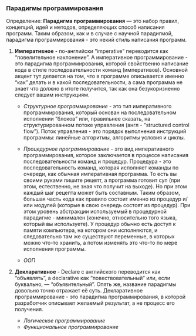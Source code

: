 ### Парадигмы программирования

Определение: __Парадигма программирования__ — это набор правил, концепций, идей и
методов, определяющих способ написания программ. Таким образом, как и в случае
с научной парадигмой, парадигма программирования - это некий стиль написания
программ.

1. __Императивное__ - по-английски “imperative” переводится как “повелительное
                    наклонение”. А императивное программирование - это парадигма
                    программирования, которой свойственно написание кода в стиле
                    последовательности команд (императивов). Основной акцент тут делается на том,
                    что в программе описывается именно “как” делать и в какой последовательности, а сама программа не знает что должно в итоге получится, так как она безукоризненно следует вашим инструкциям.

    * _Структурное программирование_ - это тип императивного программирования,
                    который основан на последовательном исполнении “блоков” или, правильнее   сказать, на структурированном потоке управления (англ - “structured control flow”). Поток управления - это порядок выполнения инструкций программы: линейные алгоритмы, алгоритмы условия и циклы.
                        
    * _Процедурное программирование_ - это вид императивного программирования, которое
                    заключается в процессе написания последовательности команд и процедур.
                    Процедура - это последовательность команд, которая исполняет команды по
                    очереди, как обычная императивная программа. То есть вы своими руками пишите
                    рецепт, а программа готовит суп (при этом, естественно, не зная что получит на выходе). Но при этом каждый шаг рецепта может быть составным. Таким образом, большая часть кода как правило состоит именно из процедур и/или модулей (которые в свою очередь состоят из процедур). При этом уровень абстракции используемый в процедурной парадигме - минимален (конечно, относительно того языка, который вы используете). У процедур обычно есть доступ к памяти компьютера, на котором они исполняются, и следовательно там же существуют переменные, в которых можно что-то хранить, а потом изменять это что-то по мере исполнения программы.


    * _ООП_
   
2. __Декларативное__ - Declare с английского переводится как “объявлять”, а declarative
                    как “повествовательный” или, если буквально, — “объявительный”. Опять же, название парадигмы довольно точно отражает её суть. Декларативное программирование - это парадигма программирования, в которой разработчик описывает желаемый результат, а не процесс его получения.
    * _Логическое программирование_ 
    * _Функциональное программирование_